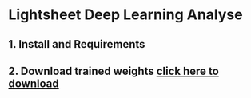 # Lightsheet Deep Learning Analyse
## 1. Install and Requirements
## 2. Download trained weights [click here to download](https://drive.google.com/drive/folders/1vak_PFfdLiy1uARrOCWuWO95iVOY5TNX?usp=sharing)

